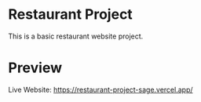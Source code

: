 # Restaurant Project

This is a basic restaurant website project.

# Preview

Live Website: https://restaurant-project-sage.vercel.app/
